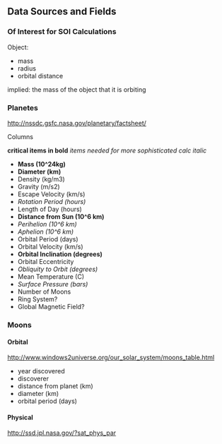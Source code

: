 ## Data Sources and Fields

### Of Interest for SOI Calculations

Object:

 - mass
 - radius
 - orbital distance

implied: the mass of the object that it is orbiting

### Planetes

http://nssdc.gsfc.nasa.gov/planetary/factsheet/

Columns

**critical items in bold**
*items needed for more sophisticated calc italic*

 - **Mass (10^24kg)**
 - **Diameter (km)**
 - Density (kg/m3)
 - Gravity (m/s2)
 - Escape Velocity (km/s)
 - *Rotation Period (hours)*
 - Length of Day (hours)
 - **Distance from Sun (10^6 km)**
 - *Perihelion (10^6 km)*
 - *Aphelion (10^6 km)*
 - Orbital Period (days)
 - Orbital Velocity (km/s)
 - **Orbital Inclination (degrees)**
 - Orbital Eccentricity
 - *Obliquity to Orbit (degrees)*
 - Mean Temperature (C)
 - *Surface Pressure (bars)*
 - Number of Moons
 - Ring System?
 - Global Magnetic Field?

### Moons

#### Orbital

http://www.windows2universe.org/our_solar_system/moons_table.html

 - year discovered
 - discoverer
 - distance from planet (km)
 - diameter (km)
 - orbital period (days)

#### Physical

http://ssd.jpl.nasa.gov/?sat_phys_par

